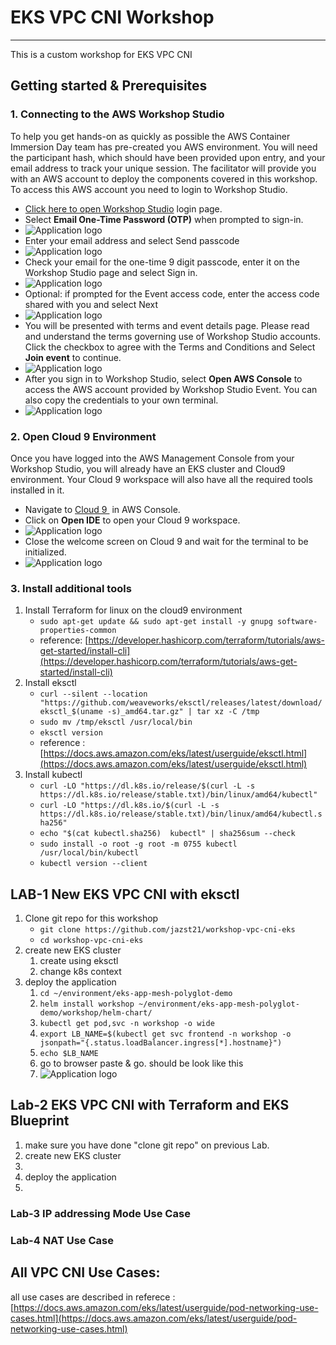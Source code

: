 # **EKS VPC CNI Workshop**

***

This is a custom workshop for EKS VPC CNI

## **Getting started & Prerequisites**

### **1\. Connecting to the AWS Workshop Studio**

To help you get hands-on as quickly as possible the AWS Container Immersion Day team has pre-created you AWS environment. You will need the participant hash, which should have been provided upon entry, and your email address to track your unique session.
The facilitator will provide you with an AWS account to deploy the components covered in this workshop. To access this AWS account you need to login to Workshop Studio.

* [Click here to open Workshop Studio](https://catalog.us-east-1.prod.workshops.aws/join) login page.
* Select **Email One-Time Password (OTP)** when prompted to sign-in.
* ![Application logo](/image/image-2.png)
* Enter your email address and select Send passcode
* ![Application logo](/image/image-3.png)
* Check your email for the one-time 9 digit passcode, enter it on the Workshop Studio page and select Sign in.
* ![Application logo](/image/image-4.png)
* Optional: if prompted for the Event access code, enter the access code shared with you and select Next
* ![Application logo](/image/image-5.png)
* You will be presented with terms and event details page. Please read and understand the terms governing use of Workshop Studio accounts. Click the checkbox to agree with the Terms and Conditions and Select **Join event** to continue.
* ![Application logo](/image/image-6.png)
* After you sign in to Workshop Studio, select **Open AWS Console** to access the AWS account provided by Workshop Studio Event. You can also copy the credentials to your own terminal.
* ![Application logo](/image/image-7.png)

### **2\. Open Cloud 9 Environment**

Once you have logged into the AWS Management Console from your Workshop Studio, you will already have an EKS cluster and Cloud9 environment. Your Cloud 9 workspace will also have all the required tools installed in it.

* Navigate to [Cloud 9 ](https://console.aws.amazon.com/cloud9) in AWS Console.
* Click on **Open IDE** to open your Cloud 9 workspace.
* ![Application logo](/image/image-8.png)
* Close the welcome screen on Cloud 9 and wait for the terminal to be initialized.
* ![Application logo](/image/image-9.png)

### **3\. Install additional tools**

1. Install Terraform for linux on the cloud9 environment
    * `sudo apt-get update && sudo apt-get install -y gnupg software-properties-common`
    * reference: [https://developer.hashicorp.com/terraform/tutorials/aws-get-started/install-cli](https://developer.hashicorp.com/terraform/tutorials/aws-get-started/install-cli)
2. Install eksctl
    * `curl --silent --location "https://github.com/weaveworks/eksctl/releases/latest/download/eksctl_$(uname -s)_amd64.tar.gz" | tar xz -C /tmp`
    * `sudo mv /tmp/eksctl /usr/local/bin`
    * `eksctl version`
    * reference : [https://docs.aws.amazon.com/eks/latest/userguide/eksctl.html](https://docs.aws.amazon.com/eks/latest/userguide/eksctl.html)
3. Install kubectl
    * `curl -LO "https://dl.k8s.io/release/$(curl -L -s https://dl.k8s.io/release/stable.txt)/bin/linux/amd64/kubectl"`
    * `curl -LO "https://dl.k8s.io/$(curl -L -s https://dl.k8s.io/release/stable.txt)/bin/linux/amd64/kubectl.sha256"`
    * `echo "$(cat kubectl.sha256)  kubectl" | sha256sum --check`
    * `sudo install -o root -g root -m 0755 kubectl /usr/local/bin/kubectl`
    * `kubectl version --client`

## **LAB-1 New EKS VPC CNI with eksctl**

1. Clone git repo for this workshop
    * `git clone https://github.com/jazst21/workshop-vpc-cni-eks`
    * `cd workshop-vpc-cni-eks`
2. create new EKS cluster
    1. create using eksctl
    2. change k8s context
3. deploy the application
    1. `cd ~/environment/eks-app-mesh-polyglot-demo`
    2. `helm install workshop ~/environment/eks-app-mesh-polyglot-demo/workshop/helm-chart/`
    3. `kubectl get pod,svc -n workshop -o wide`
    4. `export LB_NAME=$(kubectl get svc frontend -n workshop -o jsonpath="{.status.loadBalancer.ingress[*].hostname}")`
    5. `echo $LB_NAME`
    6. go to browser paste & go. should be look like this
    7. ![Application logo](/image/image-1.png)

## **Lab-2 EKS VPC CNI with Terraform and EKS Blueprint**

1. make sure you have done "clone git repo" on previous Lab.
2. create new EKS cluster
3. 
4. deploy the application
5. 

### **Lab-3 IP addressing Mode Use Case**


### **Lab-4 NAT Use Case**


## **All VPC CNI Use Cases:**

all use cases are described in referece : [https://docs.aws.amazon.com/eks/latest/userguide/pod-networking-use-cases.html](https://docs.aws.amazon.com/eks/latest/userguide/pod-networking-use-cases.html)